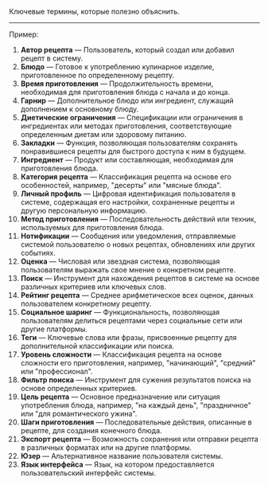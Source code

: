 Ключевые термины, которые полезно объяснить.

----

Пример:

1. **Автор рецепта** — Пользователь, который создал или добавил рецепт в систему.
2. **Блюдо** — Готовое к употреблению кулинарное изделие, приготовленное по определенному рецепту.
3. **Время приготовления** — Продолжительность времени, необходимая для приготовления блюда с начала и до конца.
4. **Гарнир** — Дополнительное блюдо или ингредиент, служащий дополнением к основному блюду.
5. **Диетические ограничения** — Спецификации или ограничения в ингредиентах или методах приготовления, соответствующие определенным диетам или здоровому питанию.
6. **Закладки** — Функция, позволяющая пользователям сохранять понравившиеся рецепты для быстрого доступа к ним в будущем.
7. **Ингредиент** — Продукт или составляющая, необходимая для приготовления блюда.
8. **Категория рецепта** — Классификация рецепта на основе его особенностей, например, "десерты" или "мясные блюда".
9. **Личный профиль** — Цифровая идентификация пользователя в системе, содержащая его настройки, сохраненные рецепты и другую персональную информацию.
10. **Метод приготовления** — Последовательность действий или техник, используемых для приготовления блюда.
11. **Нотификации** — Сообщения или уведомления, отправляемые системой пользователю о новых рецептах, обновлениях или других событиях.
12. **Оценка** — Числовая или звездная система, позволяющая пользователям выражать свое мнение о конкретном рецепте.
13. **Поиск** — Инструмент для нахождения рецептов в системе на основе различных критериев или ключевых слов.
14. **Рейтинг рецепта** — Среднее арифметическое всех оценок, данных пользователем конкретному рецепту.
15. **Социальное шаринг** — Функциональность, позволяющая пользователям делиться рецептами через социальные сети или другие платформы.
16. **Теги** — Ключевые слова или фразы, присвоенные рецепту для дополнительной классификации или поиска.
17. **Уровень сложности** — Классификация рецепта на основе сложности его приготовления, например, "начинающий", "средний" или "профессионал".
18. **Фильтр поиска** — Инструмент для сужения результатов поиска на основе определенных критериев.
19. **Цель рецепта** — Основное предназначение или ситуация употребления блюда, например, "на каждый день", "праздничное" или "для романтического ужина".
20. **Шаги приготовления** — Последовательные действия, описанные в рецепте, для создания конечного блюда.
21. **Экспорт рецепта** — Возможность сохранения или отправки рецепта в различных форматах или на другие платформы.
22. **Юзер** — Альтернативное название пользователя системы.
23. **Язык интерфейса** — Язык, на котором предоставляется пользовательский интерфейс системы.